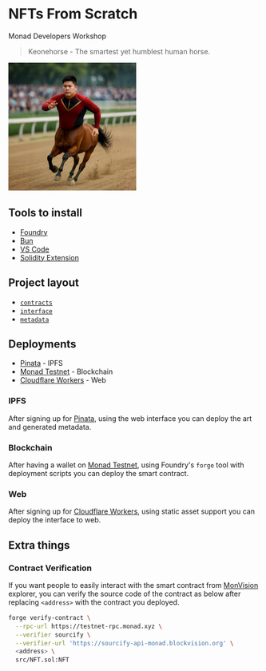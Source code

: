 # NFTs From Scratch

Monad Developers Workshop

> Keonehorse - The smartest yet humblest human horse.

<img src="keonehorse.jpeg" alt="Keonehorse" width="256">

## Tools to install

- [Foundry](https://getfoundry.sh/introduction/installation/)
- [Bun](https://bun.sh/)
- [VS Code](https://code.visualstudio.com/download)
- [Solidity Extension](https://marketplace.visualstudio.com/items?itemName=JuanBlanco.solidity)

## Project layout

- [`contracts`](/contracts)
- [`interface`](/interface)
- [`metadata`](/metadata)

## Deployments

- [Pinata](https://pinata.cloud/) - IPFS
- [Monad Testnet](https://testnet.monad.xyz/) - Blockchain
- [Cloudflare Workers](https://workers.cloudflare.com/) - Web

### IPFS

After signing up for [Pinata](https://pinata.cloud/), using the web interface you can deploy the art and generated metadata.

### Blockchain

After having a wallet on [Monad Testnet](https://testnet.monad.xyz/), using Foundry's `forge` tool with deployment scripts you can deploy the smart contract.

### Web

After signing up for [Cloudflare Workers](https://workers.cloudflare.com/), using static asset support you can deploy the interface to web.

## Extra things

### Contract Verification

If you want people to easily interact with the smart contract from [MonVision](https://testnet.monvision.io/) explorer, you can verify the source code of the contract as below after replacing `<address>` with the contract you deployed.

```bash
forge verify-contract \
  --rpc-url https://testnet-rpc.monad.xyz \
  --verifier sourcify \
  --verifier-url 'https://sourcify-api-monad.blockvision.org' \
  <address> \
  src/NFT.sol:NFT
```

